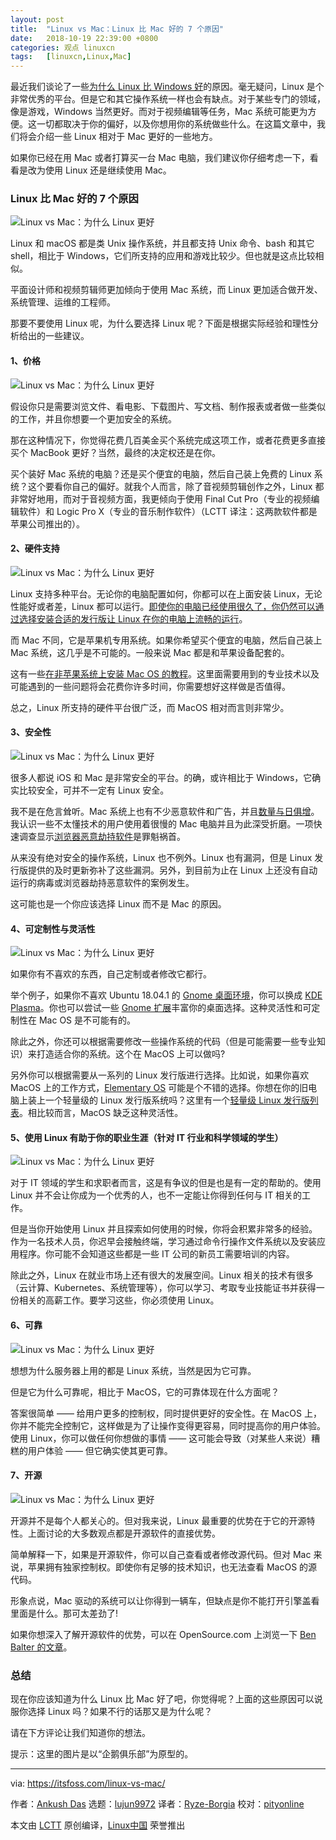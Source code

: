```yaml
---
layout: post
title:	"Linux vs Mac：Linux 比 Mac 好的 7 个原因"
date:	2018-10-19 22:39:00 +0800 
categories:	观点 linuxcn 
tags:	[linuxcn,Linux,Mac]
---
```



最近我们谈论了一些[为什么 Linux 比 Windows 好](https://itsfoss.com/linux-better-than-windows/)的原因。毫无疑问，Linux 是个非常优秀的平台。但是它和其它操作系统一样也会有缺点。对于某些专门的领域，像是游戏，Windows 当然更好。而对于视频编辑等任务，Mac 系统可能更为方便。这一切都取决于你的偏好，以及你想用你的系统做些什么。在这篇文章中，我们将会介绍一些 Linux 相对于 Mac 更好的一些地方。


如果你已经在用 Mac 或者打算买一台 Mac 电脑，我们建议你仔细考虑一下，看看是改为使用 Linux 还是继续使用 Mac。


### Linux 比 Mac 好的 7 个原因


![Linux vs Mac：为什么 Linux 更好](/Asserts/Images//attachment/album/201810/19/223947s1dfxs9ff603e3q3.png)


Linux 和 macOS 都是类 Unix 操作系统，并且都支持 Unix 命令、bash 和其它 shell，相比于 Windows，它们所支持的应用和游戏比较少。但也就是这点比较相似。


平面设计师和视频剪辑师更加倾向于使用 Mac 系统，而 Linux 更加适合做开发、系统管理、运维的工程师。


那要不要使用 Linux 呢，为什么要选择 Linux 呢？下面是根据实际经验和理性分析给出的一些建议。


#### 1、价格


![Linux vs Mac：为什么 Linux 更好](/Asserts/Images//attachment/album/201810/19/223947oqustt3npkepqfsf.jpg)


假设你只是需要浏览文件、看电影、下载图片、写文档、制作报表或者做一些类似的工作，并且你想要一个更加安全的系统。


那在这种情况下，你觉得花费几百美金买个系统完成这项工作，或者花费更多直接买个 MacBook 更好？当然，最终的决定权还是在你。


买个装好 Mac 系统的电脑？还是买个便宜的电脑，然后自己装上免费的 Linux 系统？这个要看你自己的偏好。就我个人而言，除了音视频剪辑创作之外，Linux 都非常好地用，而对于音视频方面，我更倾向于使用 Final Cut Pro（专业的视频编辑软件）和 Logic Pro X（专业的音乐制作软件）（LCTT 译注：这两款软件都是苹果公司推出的）。


#### 2、硬件支持


![Linux vs Mac：为什么 Linux 更好](/Asserts/Images//attachment/album/201810/19/223948k4onm7vvo050oon5.jpg)


Linux 支持多种平台。无论你的电脑配置如何，你都可以在上面安装 Linux，无论性能好或者差，Linux 都可以运行。[即使你的电脑已经使用很久了，你仍然可以通过选择安装合适的发行版让 Linux 在你的电脑上流畅的运行](https://itsfoss.com/lightweight-linux-beginners/)。


而 Mac 不同，它是苹果机专用系统。如果你希望买个便宜的电脑，然后自己装上 Mac 系统，这几乎是不可能的。一般来说 Mac 都是和苹果设备配套的。


这有一些[在非苹果系统上安装 Mac OS 的教程](https://hackintosh.com/)。这里面需要用到的专业技术以及可能遇到的一些问题将会花费你许多时间，你需要想好这样做是否值得。


总之，Linux 所支持的硬件平台很广泛，而 MacOS 相对而言则非常少。


#### 3、安全性


![Linux vs Mac：为什么 Linux 更好](/Asserts/Images//attachment/album/201810/19/223949t6fkf620x06xm903.jpg)


很多人都说 iOS 和 Mac 是非常安全的平台。的确，或许相比于 Windows，它确实比较安全，可并不一定有 Linux 安全。


我不是在危言耸听。Mac 系统上也有不少恶意软件和广告，并且[数量与日俱增](https://www.computerworld.com/article/3262225/apple-mac/warning-as-mac-malware-exploits-climb-270.html)。我认识一些不太懂技术的用户使用着很慢的 Mac 电脑并且为此深受折磨。一项快速调查显示[浏览器恶意劫持软件](https://www.imore.com/how-to-remove-browser-hijack)是罪魁祸首。


从来没有绝对安全的操作系统，Linux 也不例外。Linux 也有漏洞，但是 Linux 发行版提供的及时更新弥补了这些漏洞。另外，到目前为止在 Linux 上还没有自动运行的病毒或浏览器劫持恶意软件的案例发生。


这可能也是一个你应该选择 Linux 而不是 Mac 的原因。


#### 4、可定制性与灵活性


![Linux vs Mac：为什么 Linux 更好](/Asserts/Images//attachment/album/201810/19/223950hqtjiaj5ccj5ze1h.jpg)


如果你有不喜欢的东西，自己定制或者修改它都行。


举个例子，如果你不喜欢 Ubuntu 18.04.1 的 [Gnome 桌面环境](https://www.gnome.org/)，你可以换成 [KDE Plasma](https://www.kde.org/plasma-desktop)。你也可以尝试一些 [Gnome 扩展](https://itsfoss.com/best-gnome-extensions/)丰富你的桌面选择。这种灵活性和可定制性在 Mac OS 是不可能有的。


除此之外，你还可以根据需要修改一些操作系统的代码（但是可能需要一些专业知识）来打造适合你的系统。这个在 MacOS 上可以做吗?


另外你可以根据需要从一系列的 Linux 发行版进行选择。比如说，如果你喜欢 MacOS 上的工作方式，[Elementary OS](https://elementary.io/) 可能是个不错的选择。你想在你的旧电脑上装上一个轻量级的 Linux 发行版系统吗？这里有一个[轻量级 Linux 发行版列表](https://itsfoss.com/lightweight-linux-beginners/)。相比较而言，MacOS 缺乏这种灵活性。


#### 5、使用 Linux 有助于你的职业生涯（针对 IT 行业和科学领域的学生）


![Linux vs Mac：为什么 Linux 更好](/Asserts/Images//attachment/album/201810/19/223951updqfqdi345061r4.jpg)


对于 IT 领域的学生和求职者而言，这是有争议的但是也是有一定的帮助的。使用 Linux 并不会让你成为一个优秀的人，也不一定能让你得到任何与 IT 相关的工作。


但是当你开始使用 Linux 并且探索如何使用的时候，你将会积累非常多的经验。作为一名技术人员，你迟早会接触终端，学习通过命令行操作文件系统以及安装应用程序。你可能不会知道这些都是一些 IT 公司的新员工需要培训的内容。


除此之外，Linux 在就业市场上还有很大的发展空间。Linux 相关的技术有很多（云计算、Kubernetes、系统管理等），你可以学习、考取专业技能证书并获得一份相关的高薪工作。要学习这些，你必须使用 Linux。


#### 6、可靠


![Linux vs Mac：为什么 Linux 更好](/Asserts/Images//attachment/album/201810/19/223952e3crt3cj3zqb4txt.jpg)


想想为什么服务器上用的都是 Linux 系统，当然是因为它可靠。


但是它为什么可靠呢，相比于 MacOS，它的可靠体现在什么方面呢？


答案很简单 —— 给用户更多的控制权，同时提供更好的安全性。在 MacOS 上，你并不能完全控制它，这样做是为了让操作变得更容易，同时提高你的用户体验。使用 Linux，你可以做任何你想做的事情 —— 这可能会导致（对某些人来说）糟糕的用户体验 —— 但它确实使其更可靠。


#### 7、开源


![Linux vs Mac：为什么 Linux 更好](/Asserts/Images//attachment/album/201810/19/223953fhhyy9vhyhvry6i0.jpg)


开源并不是每个人都关心的。但对我来说，Linux 最重要的优势在于它的开源特性。上面讨论的大多数观点都是开源软件的直接优势。


简单解释一下，如果是开源软件，你可以自己查看或者修改源代码。但对 Mac 来说，苹果拥有独家控制权。即使你有足够的技术知识，也无法查看 MacOS 的源代码。


形象点说，Mac 驱动的系统可以让你得到一辆车，但缺点是你不能打开引擎盖看里面是什么。那可太差劲了!


如果你想深入了解开源软件的优势，可以在 OpenSource.com 上浏览一下 [Ben Balter 的文章](https://opensource.com/life/15/12/why-open-source)。


### 总结


现在你应该知道为什么 Linux 比 Mac 好了吧，你觉得呢？上面的这些原因可以说服你选择 Linux 吗？如果不行的话那又是为什么呢？


请在下方评论让我们知道你的想法。


提示：这里的图片是以“企鹅俱乐部”为原型的。




---


via: <https://itsfoss.com/linux-vs-mac/>


作者：[Ankush Das](https://itsfoss.com/author/ankush/) 选题：[lujun9972](https://github.com/lujun9972) 译者：[Ryze-Borgia](https://github.com/Ryze-Borgia) 校对：[pityonline](https://github.com/pityonline)


本文由 [LCTT](https://github.com/LCTT/TranslateProject) 原创编译，[Linux中国](https://linux.cn/) 荣誉推出
